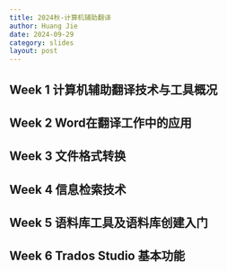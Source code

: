 ```yaml
---
title: 2024秋-计算机辅助翻译
author: Huang Jie
date: 2024-09-29
category: slides
layout: post
---
```


## Week 1 计算机辅助翻译技术与工具概况

## Week 2 Word在翻译工作中的应用

## Week 3 文件格式转换

## Week 4 信息检索技术

## Week 5 语料库工具及语料库创建入门

## Week 6 Trados Studio 基本功能
